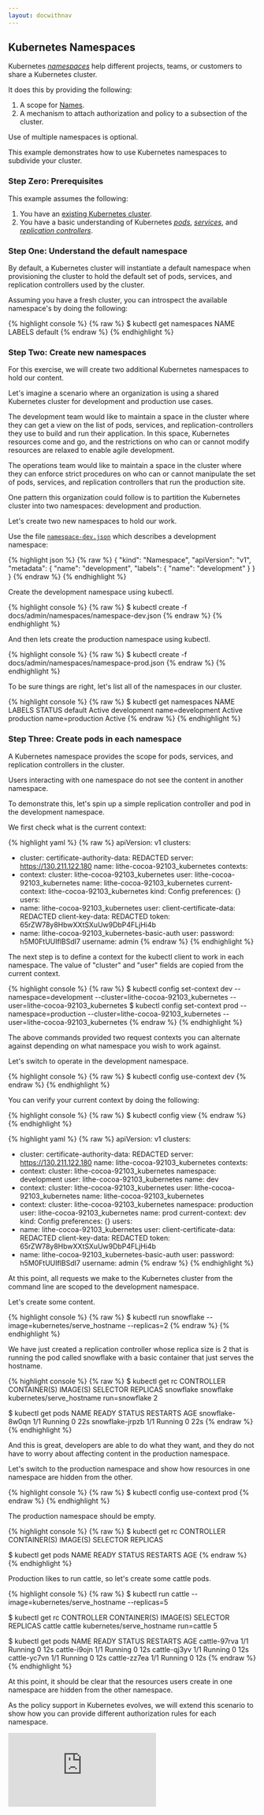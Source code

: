 ```yaml
---
layout: docwithnav
---
```

<!-- BEGIN MUNGE: UNVERSIONED_WARNING -->


<!-- END MUNGE: UNVERSIONED_WARNING -->

## Kubernetes Namespaces

Kubernetes _[namespaces](../../../docs/admin/namespaces.html)_ help different projects, teams, or customers to share a Kubernetes cluster.

It does this by providing the following:

1. A scope for [Names](../../user-guide/identifiers.html).
2. A mechanism to attach authorization and policy to a subsection of the cluster.

Use of multiple namespaces is optional.

This example demonstrates how to use Kubernetes namespaces to subdivide your cluster.

### Step Zero: Prerequisites

This example assumes the following:

1. You have an [existing Kubernetes cluster](../../getting-started-guides/).
2. You have a basic understanding of Kubernetes _[pods](../../user-guide/pods.html)_, _[services](../../user-guide/services.html)_, and _[replication controllers](../../user-guide/replication-controller.html)_.

### Step One: Understand the default namespace

By default, a Kubernetes cluster will instantiate a default namespace when provisioning the cluster to hold the default set of pods,
services, and replication controllers used by the cluster.

Assuming you have a fresh cluster, you can introspect the available namespace's by doing the following:

{% highlight console %}
{% raw %}
$ kubectl get namespaces
NAME                LABELS
default             <none>
{% endraw %}
{% endhighlight %}

### Step Two: Create new namespaces

For this exercise, we will create two additional Kubernetes namespaces to hold our content.

Let's imagine a scenario where an organization is using a shared Kubernetes cluster for development and production use cases.

The development team would like to maintain a space in the cluster where they can get a view on the list of pods, services, and replication-controllers
they use to build and run their application.  In this space, Kubernetes resources come and go, and the restrictions on who can or cannot modify resources
are relaxed to enable agile development.

The operations team would like to maintain a space in the cluster where they can enforce strict procedures on who can or cannot manipulate the set of
pods, services, and replication controllers that run the production site.

One pattern this organization could follow is to partition the Kubernetes cluster into two namespaces: development and production.

Let's create two new namespaces to hold our work.

Use the file [`namespace-dev.json`](namespace-dev.json) which describes a development namespace:

{% highlight json %}
{% raw %}
{
  "kind": "Namespace",
  "apiVersion": "v1",
  "metadata": {
    "name": "development",
    "labels": {
      "name": "development"
    }
  }
}
{% endraw %}
{% endhighlight %}

Create the development namespace using kubectl.

{% highlight console %}
{% raw %}
$ kubectl create -f docs/admin/namespaces/namespace-dev.json
{% endraw %}
{% endhighlight %}

And then lets create the production namespace using kubectl.

{% highlight console %}
{% raw %}
$ kubectl create -f docs/admin/namespaces/namespace-prod.json
{% endraw %}
{% endhighlight %}

To be sure things are right, let's list all of the namespaces in our cluster.

{% highlight console %}
{% raw %}
$ kubectl get namespaces
NAME          LABELS             STATUS
default       <none>             Active
development   name=development   Active
production    name=production    Active
{% endraw %}
{% endhighlight %}


### Step Three: Create pods in each namespace

A Kubernetes namespace provides the scope for pods, services, and replication controllers in the cluster.

Users interacting with one namespace do not see the content in another namespace.

To demonstrate this, let's spin up a simple replication controller and pod in the development namespace.

We first check what is the current context:

{% highlight yaml %}
{% raw %}
apiVersion: v1
clusters:
- cluster:
    certificate-authority-data: REDACTED
    server: https://130.211.122.180
  name: lithe-cocoa-92103_kubernetes
contexts:
- context:
    cluster: lithe-cocoa-92103_kubernetes
    user: lithe-cocoa-92103_kubernetes
  name: lithe-cocoa-92103_kubernetes
current-context: lithe-cocoa-92103_kubernetes
kind: Config
preferences: {}
users:
- name: lithe-cocoa-92103_kubernetes
  user:
    client-certificate-data: REDACTED
    client-key-data: REDACTED
    token: 65rZW78y8HbwXXtSXuUw9DbP4FLjHi4b
- name: lithe-cocoa-92103_kubernetes-basic-auth
  user:
    password: h5M0FtUUIflBSdI7
    username: admin
{% endraw %}
{% endhighlight %}

The next step is to define a context for the kubectl client to work in each namespace. The value of "cluster" and "user" fields are copied from the current context.

{% highlight console %}
{% raw %}
$ kubectl config set-context dev --namespace=development --cluster=lithe-cocoa-92103_kubernetes --user=lithe-cocoa-92103_kubernetes
$ kubectl config set-context prod --namespace=production --cluster=lithe-cocoa-92103_kubernetes --user=lithe-cocoa-92103_kubernetes
{% endraw %}
{% endhighlight %}

The above commands provided two request contexts you can alternate against depending on what namespace you
wish to work against.

Let's switch to operate in the development namespace.

{% highlight console %}
{% raw %}
$ kubectl config use-context dev
{% endraw %}
{% endhighlight %}

You can verify your current context by doing the following:

{% highlight console %}
{% raw %}
$ kubectl config view
{% endraw %}
{% endhighlight %}

{% highlight yaml %}
{% raw %}
apiVersion: v1
clusters:
- cluster:
    certificate-authority-data: REDACTED
    server: https://130.211.122.180
  name: lithe-cocoa-92103_kubernetes
contexts:
- context:
    cluster: lithe-cocoa-92103_kubernetes
    namespace: development
    user: lithe-cocoa-92103_kubernetes
  name: dev
- context:
    cluster: lithe-cocoa-92103_kubernetes
    user: lithe-cocoa-92103_kubernetes
  name: lithe-cocoa-92103_kubernetes
- context:
    cluster: lithe-cocoa-92103_kubernetes
    namespace: production
    user: lithe-cocoa-92103_kubernetes
  name: prod
current-context: dev
kind: Config
preferences: {}
users:
- name: lithe-cocoa-92103_kubernetes
  user:
    client-certificate-data: REDACTED
    client-key-data: REDACTED
    token: 65rZW78y8HbwXXtSXuUw9DbP4FLjHi4b
- name: lithe-cocoa-92103_kubernetes-basic-auth
  user:
    password: h5M0FtUUIflBSdI7
    username: admin
{% endraw %}
{% endhighlight %}

At this point, all requests we make to the Kubernetes cluster from the command line are scoped to the development namespace.

Let's create some content.

{% highlight console %}
{% raw %}
$ kubectl run snowflake --image=kubernetes/serve_hostname --replicas=2
{% endraw %}
{% endhighlight %}

We have just created a replication controller whose replica size is 2 that is running the pod called snowflake with a basic container that just serves the hostname.

{% highlight console %}
{% raw %}
$ kubectl get rc
CONTROLLER   CONTAINER(S)   IMAGE(S)                    SELECTOR        REPLICAS
snowflake    snowflake      kubernetes/serve_hostname   run=snowflake   2

$ kubectl get pods
NAME              READY     STATUS    RESTARTS   AGE
snowflake-8w0qn   1/1       Running   0          22s
snowflake-jrpzb   1/1       Running   0          22s
{% endraw %}
{% endhighlight %}

And this is great, developers are able to do what they want, and they do not have to worry about affecting content in the production namespace.

Let's switch to the production namespace and show how resources in one namespace are hidden from the other.

{% highlight console %}
{% raw %}
$ kubectl config use-context prod
{% endraw %}
{% endhighlight %}

The production namespace should be empty.

{% highlight console %}
{% raw %}
$ kubectl get rc
CONTROLLER   CONTAINER(S)   IMAGE(S)   SELECTOR   REPLICAS

$ kubectl get pods
NAME      READY     STATUS    RESTARTS   AGE
{% endraw %}
{% endhighlight %}

Production likes to run cattle, so let's create some cattle pods.

{% highlight console %}
{% raw %}
$ kubectl run cattle --image=kubernetes/serve_hostname --replicas=5

$ kubectl get rc
CONTROLLER   CONTAINER(S)   IMAGE(S)                    SELECTOR     REPLICAS
cattle       cattle         kubernetes/serve_hostname   run=cattle   5

$ kubectl get pods
NAME           READY     STATUS    RESTARTS   AGE
cattle-97rva   1/1       Running   0          12s
cattle-i9ojn   1/1       Running   0          12s
cattle-qj3yv   1/1       Running   0          12s
cattle-yc7vn   1/1       Running   0          12s
cattle-zz7ea   1/1       Running   0          12s
{% endraw %}
{% endhighlight %}

At this point, it should be clear that the resources users create in one namespace are hidden from the other namespace.

As the policy support in Kubernetes evolves, we will extend this scenario to show how you can provide different
authorization rules for each namespace.


<!-- TAG IS_VERSIONED -->


<!-- BEGIN MUNGE: GENERATED_ANALYTICS -->
[![Analytics](https://kubernetes-site.appspot.com/UA-36037335-10/GitHub/docs/admin/namespaces/README.md?pixel)]()
<!-- END MUNGE: GENERATED_ANALYTICS -->

